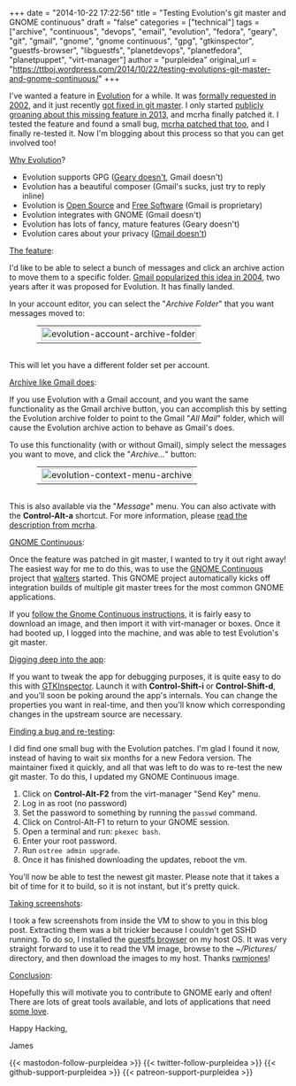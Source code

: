 +++
date = "2014-10-22 17:22:56"
title = "Testing Evolution's git master and GNOME continuous"
draft = "false"
categories = ["technical"]
tags = ["archive", "continuous", "devops", "email", "evolution", "fedora", "geary", "git", "gmail", "gnome", "gnome continuous", "gpg", "gtkinspector", "guestfs-browser", "libguestfs", "planetdevops", "planetfedora", "planetpuppet", "virt-manager"]
author = "purpleidea"
original_url = "https://ttboj.wordpress.com/2014/10/22/testing-evolutions-git-master-and-gnome-continuous/"
+++

I've wanted a feature in <a href="https://wiki.gnome.org/Apps/Evolution/">Evolution</a> for a while. It was <a href="https://bugzilla.gnome.org/show_bug.cgi?id=223621">formally requested in 2002</a>, and it just recently <a href="https://git.gnome.org/browse/evolution/commit/?id=f6c0c8226ef8895f15c0221c94869ac5c663694f">got fixed in git master</a>. I only started <a href="https://bugzilla.gnome.org/show_bug.cgi?id=223621#c9">publicly groaning about this missing feature in 2013</a>, and mcrha finally patched it. I tested the feature and found a small bug, <a href="https://git.gnome.org/browse/evolution/commit/?id=ba3c08c7108519658b1d46a49ea3b2a834bc8e79">mcrha patched that too</a>, and I finally re-tested it. Now I'm blogging about this process so that you can get involved too!

<span style="text-decoration:underline;">Why Evolution</span>?
<ul>
	<li>Evolution supports GPG (<a href="https://bugzilla.gnome.org/show_bug.cgi?id=713403">Geary doesn't</a>, Gmail doesn't)</li>
	<li>Evolution has a beautiful composer (Gmail's sucks, just try to reply inline)</li>
	<li>Evolution is <a href="https://www.gnu.org/philosophy/free-sw.html">Open Source</a> and <a href="https://www.gnu.org/philosophy/why-free.html">Free Software</a> (Gmail is proprietary)</li>
	<li>Evolution integrates with GNOME (Gmail doesn't)</li>
	<li>Evolution has lots of fancy, mature features (Geary doesn't)</li>
	<li>Evolution cares about your privacy (<a href="https://en.wikipedia.org/wiki/Gmail#Criticism">Gmail doesn't</a>)</li>
</ul>
<span style="text-decoration:underline;">The feature</span>:

I'd like to be able to select a bunch of messages and click an archive action to move them to a specific folder. <a href="https://en.wikipedia.org/wiki/Gmail">Gmail popularized this idea in 2004</a>, two years after it was proposed for Evolution. It has finally landed.

In your account editor, you can select the "<em>Archive Folder</em>" that you want messages moved to:

<table style="text-align:center; width:80%; margin:0 auto;"><tr><td><a href="evolution-account-archive-folder.png"><img class="alignnone size-large wp-image-941" src="evolution-account-archive-folder.png" alt="evolution-account-archive-folder" width="100%" height="100%" /></a></td></tr></table></br />

This will let you have a different folder set per account.

<span style="text-decoration:underline;">Archive like Gmail does</span>:

If you use Evolution with a Gmail account, and you want the same functionality as the Gmail archive button, you can accomplish this by setting the Evolution archive folder to point to the Gmail "<em>All Mail</em>" folder, which will cause the Evolution archive action to behave as Gmail's does.

To use this functionality (with or without Gmail), simply select the messages you want to move, and click the "<em>Archive...</em>" button:

<table style="text-align:center; width:80%; margin:0 auto;"><tr><td><a href="evolution-context-menu-archive.png"><img class="alignnone wp-image-944 size-full" src="evolution-context-menu-archive.png" alt="evolution-context-menu-archive" width="100%" height="100%" /></a></td></tr></table></br />

This is also available via the "<em>Message</em>" menu. You can also activate with the <strong>Control-Alt-a</strong> shortcut. For more information, please <a href="https://bugzilla.gnome.org/show_bug.cgi?id=223621#c11">read the description from mcrha</a>.

<span style="text-decoration:underline;">GNOME Continuous</span>:

Once the feature was patched in git master, I wanted to try it out right away! The easiest way for me to do this, was to use the <a href="https://wiki.gnome.org/Projects/GnomeContinuous">GNOME Continuous</a> project that <a href="http://blog.verbum.org/">walters</a> started. This GNOME project automatically kicks off integration builds of multiple git master trees for the most common GNOME applications.

If you <a href="https://wiki.gnome.org/Projects/GnomeContinuous">follow the Gnome Continuous instructions</a>, it is fairly easy to download an image, and then import it with virt-manager or boxes. Once it had booted up, I logged into the machine, and was able to test Evolution's git master.

<span style="text-decoration:underline;">Digging deep into the app</span>:

If you want to tweak the app for debugging purposes, it is quite easy to do this with <a href="https://blogs.gnome.org/mclasen/2014/05/15/introducing-gtkinspector/">GTKInspector</a>. Launch it with <strong>Control-Shift-i</strong> or <strong>Control-Shift-d</strong>, and you'll soon be poking around the app's internals. You can change the properties you want in real-time, and then you'll know which corresponding changes in the upstream source are necessary.

<span style="text-decoration:underline;">Finding a bug and re-testing</span>:

I did find one small bug with the Evolution patches. I'm glad I found it now, instead of having to wait six months for a new Fedora version. The maintainer fixed it quickly, and all that was left to do was to re-test the new git master. To do this, I updated my GNOME Continuous image.
<ol>
	<li>Click on <strong>Control-Alt-F2</strong> from the virt-manager "Send Key" menu.</li>
	<li>Log in as root (no password)</li>
	<li>Set the password to something by running the <code>passwd</code> command.</li>
	<li>Click on Control-Alt-F1 to return to your GNOME session.</li>
	<li>Open a terminal and run: <code>pkexec bash</code>.</li>
	<li>Enter your root password.</li>
	<li>Run <code>ostree admin upgrade</code>.</li>
	<li>Once it has finished downloading the updates, reboot the vm.</li>
</ol>
You'll now be able to test the newest git master. Please note that it takes a bit of time for it to build, so it is not instant, but it's pretty quick.

<span style="text-decoration:underline;">Taking screenshots</span>:

I took a few screenshots from inside the VM to show to you in this blog post. Extracting them was a bit trickier because I couldn't get SSHD running. To do so, I installed the <a href="http://people.redhat.com/~rjones/guestfs-browser/">guestfs browser</a> on my host OS. It was very straight forward to use it to read the VM image, browse to the <em>~/Pictures/</em> directory, and then download the images to my host. Thanks <a href="https://rwmj.wordpress.com/">rwmjones</a>!

<span style="text-decoration:underline;">Conclusion</span>:

Hopefully this will motivate you to contribute to GNOME early and often! There are lots of great tools available, and lots of applications that need <a href="https://wiki.gnome.org/GnomeLove">some love</a>.

Happy Hacking,

James

{{< mastodon-follow-purpleidea >}}
{{< twitter-follow-purpleidea >}}
{{< github-support-purpleidea >}}
{{< patreon-support-purpleidea >}}
